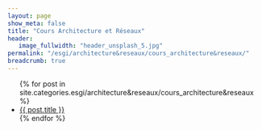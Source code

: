 ```yaml
---
layout: page
show_meta: false
title: "Cours Architecture et Réseaux"
header:
   image_fullwidth: "header_unsplash_5.jpg"
permalink: "/esgi/architecture&reseaux/cours_architecture&reseaux/"
breadcrumb: true
---
```

<ul>
    {% for post in site.categories.esgi/architecture&reseaux/cours_architecture&reseaux %}
    <li><a href="{{ site.url }}{{ post.url }}">{{ post.title }}</a></li>
    {% endfor %}
</ul>
